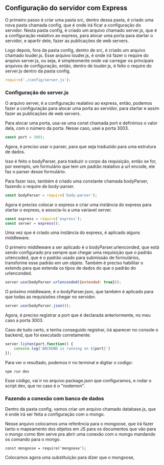 ## Configuração do servidor com Express

O primeiro passo é criar uma pasta src, dentro dessa pasta, é criado uma nova pasta chamada config, que é onde irá ficar a configuração do servidor. Nesta pasta config, é criado um arquivo chamado server.js, que é a configuração realativo ao express, para alocar uma porta para startar o servidor, e apartir dele, fazer as publicações de web servers.


Logo depois, fora da pasta config, dentro de src, é criado um arquivo chamado louder.js. Esse arquivo louder.js, é onde irá fazer o require do arquivo server.js, ou seja, é simplesmente onde vai carregar os principais arquivos de configuração, então, dentro de louder.js, é feito o require do server.js dentro da pasta config.

```js
require('./config/server.js');
```

### Configuração do server.js

O arquivo server, é a configuração realativo ao express, então, podemos fazer a configuração para alocar uma porta ao servidor, para startar e assim fazer as publicações de web servers.

Para alocar uma porta, usa-se uma const chamada port e definimos o valor dela, com o número da porta. Nesse caso, usei a porta 3003.

```js
const port = 3003;
```

Agora, é preciso usar o parser, para que seja traduzido para uma estrutura de dados.

Isso é feito o bodyParser, para traduzir o corpo da requisição, então se for, por exemplo, um formulário que tem um padrão realativo a url encode, ele faz o parser desse formulário.

Para fazer isso, também é criado uma constante chamada bodyParser, fazendo o require de body-parser.

```js
const bodyParser = require('body-parser');
```

Agora é preciso colocar o express e criar uma instância do express para startar o express, e associa-lo a uma variavel server. 

```js
const express = require('express');
const server = express();
```

Uma vez que é criado uma instância do express, é aplicado alguns middleware.

O primeiro middleware a ser aplicado é o bodyParser.urlenconded, que está sendo configurado pra sempre que chegar uma requisição que o padrão urlencoded, que é o padrão usado para submissão de formulários, transforme esse padrão em um objeto. Também é preciso habilitar o extends para que extenda os tipos de dados do que o padrão do urlenconded.

```js
server.use(bodyParser.urlenconded({extended: true}));
```

O próximo middleware, é o bodyParser.json, que também é aplicado para que todas as requisisões chegar no servidor.

```js
server.use(bodyParser.json());
```

Agora, é preciso registrar a port que é declarada anteriormente, no meu caso a porta 3003.

Caso de tudo certo, e tenha conseguido registrar, irá aparecer no console o backend, que foi executado corretamente.

```js
server.listen(port,function() {
    console.log(`BACKEND is running on ${port}`)
});
```

Para ver o resultado, podemos ir no terminal e digitar o codigo:

```
npm run dev
```

Esse código, vai ir no arquivo package.json que configuramos, e rodar o script dev, que no caso é o "nodemon".

### Fazendo a conexão com banco de dados

Dentro da pasta config, vamos criar um arquivo chamado database.js, que é onde irá ser feita a configuração com o mongo.

Nesse arquivo colocamos uma referência para o mongoose, que irá fazer tanto o mapeamento dos objetos em JS para os documentos que vão para o mongo como tbm serve pra abrir uma conexão com o mongo mandando os comando para o mongo.
```JS
const mongoose = require('mongoose');
```

Colocamos agora uma substituição para dizer que o mongoose, 